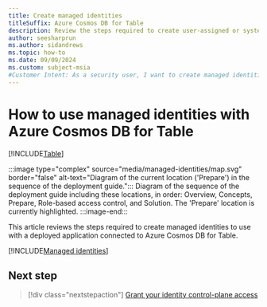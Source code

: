 ```yaml
---
title: Create managed identities
titleSuffix: Azure Cosmos DB for Table
description: Review the steps required to create user-assigned or system-assigned managed identities for use with Azure Cosmos DB for Table.
author: seesharprun
ms.author: sidandrews
ms.topic: how-to
ms.date: 09/09/2024
ms.custom: subject-msia
#Customer Intent: As a security user, I want to create managed identities for use with Azure Cosmos DB for Table, so that my developer team can write portable authentication code for their client.
---
```


# How to use managed identities with Azure Cosmos DB for Table

[!INCLUDE[Table](../../includes/appliesto-table.md)]

:::image type="complex" source="media/managed-identities/map.svg" border="false" alt-text="Diagram of the current location ('Prepare') in the sequence of the deployment guide.":::
Diagram of the sequence of the deployment guide including these locations, in order: Overview, Concepts, Prepare, Role-based access control, and Solution. The 'Prepare' location is currently highlighted.
:::image-end:::

This article reviews the steps required to create managed identities to use with a deployed application connected to Azure Cosmos DB for Table.

[!INCLUDE[Managed identities](../../includes/managed-identities.md)]

## Next step

> [!div class="nextstepaction"]
> [Grant your identity control-plane access](how-to-grant-control-plane-access.md)
